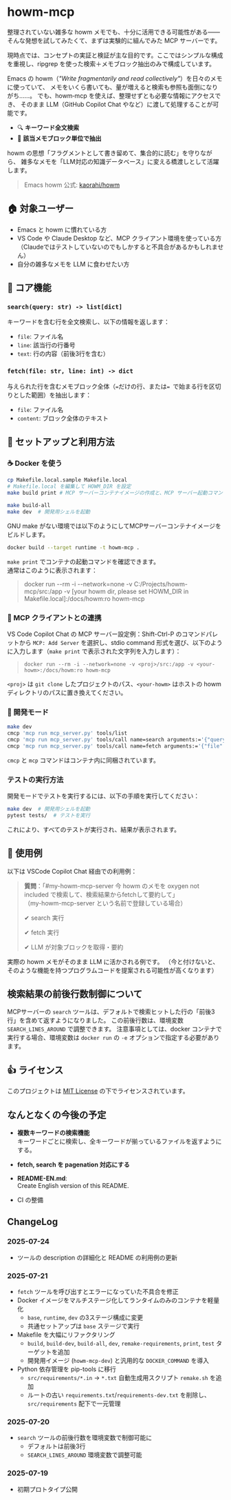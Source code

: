 # howm-mcp

整理されていない雑多な howm メモでも、十分に活用できる可能性がある――そんな発想を試してみたくて、まずは実験的に組んでみた MCP サーバーです。

現時点では、コンセプトの実証と検証が主な目的です。ここではシンプルな構成を重視し、ripgrep を使った検索＋メモブロック抽出のみで構成しています。

Emacs の howm（*"Write fragmentarily and read collectively"*）を日々のメモに使っていて、
メモをいくら書いても、量が増えると検索も参照も面倒になりがち……。
でも、howm‑mcp を使えば、整理せずとも必要な情報にアクセスでき、
そのまま LLM（GitHub Copilot Chat やなど）に渡して処理することが可能です。

* 🔍 **キーワード全文検索**
* 📂 **該当メモブロック単位で抽出**

howm の思想「フラグメントとして書き留めて、集合的に読む」を守りながら、
雑多なメモを「LLM対応の知識データベース」に変える橋渡しとして活躍します。

> Emacs howm 公式: [kaorahi/howm](https://github.com/kaorahi/howm)

## 🏠 対象ユーザー

* Emacs と howm に慣れている方
* VS Code や Claude Desktop など、MCP クライアント環境を使っている方（Claudeではテストしていないのでもしかすると不具合があるかもしれません）
* 自分の雑多なメモを LLM に食わせたい方

## 💪 コア機能

### `search(query: str) -> list[dict]`

キーワードを含む行を全文検索し、以下の情報を返します：

* `file`: ファイル名
* `line`: 該当行の行番号
* `text`: 行の内容（前後3行を含む）

### `fetch(file: str, line: int) -> dict`

与えられた行を含むメモブロック全体（`=`だけの行、または`= `で始まる行を区切りとした範囲）を抽出します：

* `file`: ファイル名
* `content`: ブロック全体のテキスト

## 🚀 セットアップと利用方法

### ☕ Docker を使う

```sh
cp Makefile.local.sample Makefile.local
# Makefile.local を編集して HOWM_DIR を設定
make build print # MCP サーバーコンテナイメージの作成と、MCP サーバー起動コマンドの表示
```

```sh
make build-all
make dev  # 開発用シェルを起動
```

GNU make がない環境では以下のようにしてMCPサーバーコンテナイメージをビルドします。

```sh
docker build --target runtime -t howm-mcp .
```

`make print` でコンテナの起動コマンドを確認できます。  
通常はこのように表示されます：
> docker run --rm -i --network=none -v C:/Projects/howm-mcp/src:/app -v [your howm dir, please set HOWM_DIR in Makefile.local]:/docs/howm:ro howm-mcp


### 🤖 MCP クライアントとの連携

VS Code Copilot Chat の MCP サーバー設定例：Shift-Ctrl-P のコマンドパレットから `MCP: Add Server` を選択し、stdio command 形式を選び、以下のように入力します（`make print` で表示された文字列を入力します）：

> `docker run --rm -i --network=none -v <proj>/src:/app -v <your-howm>:/docs/howm:ro howm-mcp`

`<proj>` は `git clone` したプロジェクトのパス、`<your-howm>` はホストの howm ディレクトリのパスに置き換えてください。

### 🔧 開発モード

```sh
make dev
cmcp 'mcp run mcp_server.py' tools/list
cmcp 'mcp run mcp_server.py' tools/call name=search arguments:='{"query":"テスト"}'
cmcp 'mcp run mcp_server.py' tools/call name=fetch arguments:='{"file":"2003_02_21.howm", "line": 49}'
```

`cmcp` と `mcp` コマンドはコンテナ内に同梱されています。

### テストの実行方法

開発モードでテストを実行するには、以下の手順を実行してください：

```sh
make dev  # 開発用シェルを起動
pytest tests/  # テストを実行
```

これにより、すべてのテストが実行され、結果が表示されます。

## 🔹 使用例

以下は VSCode Copilot Chat 経由での利用例：

> **質問**：「#my-howm-mcp-server 今 howm のメモを oxygen not included で検索して、検索結果からfetchして要約して」  
> （my-howm-mcp-server という名前で登録している場合）
>
> ✔ search 実行
>
> ✔ fetch 実行
>
> ✔ LLM が対象ブロックを取得・要約

実際の howm メモがそのまま LLM に活かされる例です。
（今と付けないと、そのような機能を持つプログラムコードを提案される可能性が高くなります）

## 検索結果の前後行数制御について

MCPサーバーの `search` ツールは、デフォルトで検索ヒットした行の「前後3行」を含めて返すようになりました。
この前後行数は、環境変数 `SEARCH_LINES_AROUND` で調整できます。
注意事項としては、docker コンテナで実行する場合、環境変数は `docker run` の `-e` オプションで指定する必要があります。

## 👍 ライセンス

このプロジェクトは [MIT License](./LICENSE) の下でライセンスされています。

## なんとなくの今後の予定

- **複数キーワードの検索機能**  
  キーワードごとに検索し、全キーワードが揃っているファイルを返すようにする。

- **fetch, search を pagenation 対応にする**  

- **README-EN.md**:  
  Create English version of this README.

- CI の整備

## ChangeLog

### 2025-07-24
- ツールの description の詳細化と README の利用例の更新

### 2025-07-21
- `fetch` ツールを呼び出すとエラーになっていた不具合を修正
- Docker イメージをマルチステージ化してランタイムのみのコンテナを軽量化
  - `base`, `runtime`, `dev` の3ステージ構成に変更
  - 共通セットアップは `base` ステージで実行
- Makefile を大幅にリファクタリング
  - `build`, `build-dev`, `build-all`, `dev`, `remake-requirements`, `print`, `test` ターゲットを追加
  - 開発用イメージ (`howm-mcp-dev`) と汎用的な `DOCKER_COMMAND` を導入
- Python 依存管理を pip-tools に移行
  - `src/requirements/*.in` → `*.txt` 自動生成用スクリプト `remake.sh` を追加
  - ルートの古い `requirements.txt`/`requirements-dev.txt` を削除し、`src/requirements` 配下で一元管理

### 2025-07-20
- `search` ツールの前後行数を環境変数で制御可能に
  - デフォルトは前後3行
  - `SEARCH_LINES_AROUND` 環境変数で調整可能

### 2025-07-19
- 初期プロトタイプ公開
